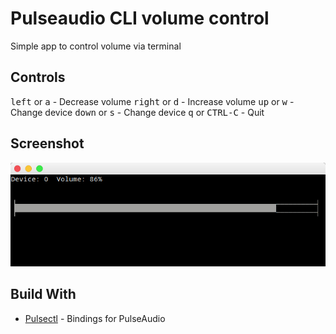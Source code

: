 # Pulseaudio CLI volume control
Simple app to control volume via terminal

## Controls
<kbd>left</kbd> or <kbd>a</kbd> - Decrease volume
<kbd>right</kbd> or <kbd>d</kbd> - Increase volume
<kbd>up</kbd> or <kbd>w</kbd> - Change device
<kbd>down</kbd> or <kbd>s</kbd> - Change device
<kbd>q</kbd> or <kbd>CTRL-C</kbd> - Quit

## Screenshot

![screenshot](https://github.com/mrcl0/pulse-vol-control/blob/master/img/Screenshot.png)

## Build With

* [Pulsectl](https://pypi.org/project/pulsectl/) - Bindings for PulseAudio

